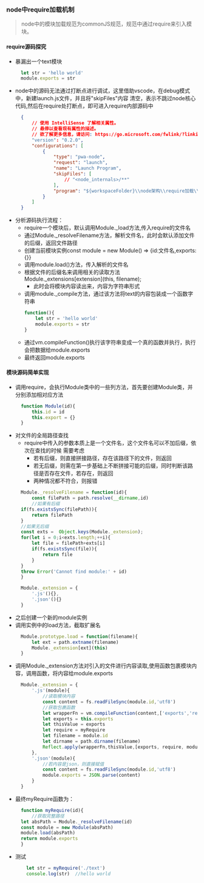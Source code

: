 ### node中require加载机制
> node中的模块加载规范为commonJS规范，规范中通过require来引入模块。
#### require源码探究
* 暴漏出一个text模块
  ```js
    let str = 'hello world'
    module.exports = str
  ```
* node中的源码无法通过打断点进行调试，这里借助vscode，在debug模式中，新建launch.js文件，并且将"skipFiles"内容 清空，表示不跳过node核心代码,然后在require处打断点，即可进入require内部源码中
  ```json
    {
        // 使用 IntelliSense 了解相关属性。 
        // 悬停以查看现有属性的描述。
        // 欲了解更多信息，请访问: https://go.microsoft.com/fwlink/?linkid=830387
        "version": "0.2.0",
        "configurations": [
            {
                "type": "pwa-node",
                "request": "launch",
                "name": "Launch Program",
                "skipFiles": [
                    // "<node_internals>/**"
                ],
                "program": "${workspaceFolder}\\node架构\\require加载\\require加载.js"
            }
        ]
    }
  ```
* 分析源码执行流程：
  * require一个模块后，默认调用Module._load方法,传入require的文件名
  * 通过Module._resolveFilename方法，解析文件名，此时会默认添加文件的后缀，返回文件路径
  * 创建当前模块实例const module =  new Module() => {id:文件名,exports:{}}
  * 调用module.load()方法，传入解析的文件名
  * 根据文件的后缀名来调用相关的读取方法 Module._extensions[extension](this, filename);
    * 此时会将模块内容读出来，内容为字符串形式
  * 调用module._compile方法，通过该方法将text的内容包装成一个函数字符串
    ```js
    function(){
        let str = 'hello world'
        module.exports = str
    }
    ```
  * 通过vm.compileFunction()执行该字符串变成一个真的函数并执行，执行会把数据给module.exports  
  * 最终返回module.exports
#### 模块源码简单实现
* 调用require，会执行Module类中的一些列方法，首先要创建Module类，并分别添加相对应方法
  ```js
    function Module(id){
        this.id = id
        this.export = {}
    }
  ```
* 对文件的全局路径查找
  * require中传入的参数本质上是一个文件名，这个文件名可以不加后缀，依次在查找的时候 需要考虑
    * 若有后缀，则直接拼接路径，存在该路径下的文件，则返回
    * 若无后缀，则需在第一步基础上不断拼接可能的后缀，同时判断该路径是否存在文件，若存在，则返回
    * 两种情况都不符合，则报错
  ```js
    Module._resolveFilename = function(id){
        const filePath = path.resolve(__dirname,id)
        //如果有后缀
    if(fs.existsSync(filePath)){
        return filePath
    }
    //如果无后缀
    const exts =  Object.keys(Module._extension);
    for(let i = 0;i<exts.length;++i){
        let file = filePath+exts[i]
        if(fs.existsSync(file)){
            return file
        }
    }
    throw Error('Cannot find module:' + id)
    }

    Module._extension = {
        '.js'(){},
        '.json'(){}
    }
  ```
* 之后创建一个新的module实例
* 调用实例中的load方法，截取扩展名
  ```js
    Module.prototype.load = function(filename){
        let ext = path.extname(filename)
        Module._extension[ext](this)
    }
  ```
* 调用Module._extension方法对引入的文件进行内容读取,使用函数包裹模块内容，调用函数，将内容给module.exports
  ```js
    Module._extension = {
        '.js'(module){
            //读取模块内容
            const content = fs.readFileSync(module.id,'utf8')
            //获取包裹函数
            let wrapperFn = vm.compileFunction(content,['exports','require','module','__filename','__dirname'])
            let exports = this.exports
            let thisValue = exports
            let require = myRequire
            let filename = module.id
            let dirname = path.dirname(filename)
            Reflect.apply(wrapperFn,thisValue,[exports, require, module, filename, dirname])
        },
        '.json'(module){
            //若内容是json，则直接赋值
            const content = fs.readFileSync(module.id,'utf8')
            module.exports = JSON.parse(content)
        }
    }
  ```
* 最终myRequire函数为：
  ```js
    function myRequire(id){
        //获取完整路径
    let absPath = Module._resolveFilename(id)
    const module = new Module(absPath)
    module.load(absPath)
    return module.exports
    }
  ```
* 测试
    ```js
        let str = myRequire('./text')
        console.log(str)  //hello world
    ```
